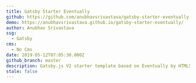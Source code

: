 ```yaml
---
title: Gatsby Starter Eventually
github: https://github.com/anubhavsrivastava/gatsby-starter-eventually
demo: https://anubhavsrivastava.github.io/gatsby-starter-eventually/
author: Anubhav Srivastava
ssg:
  - Gatsby
cms:
  - No Cms
date: 2019-05-12T07:05:30.000Z
github_branch: master
description: Gatsby.js V2 starter template based on Eventually by HTML5 UP
stale: false
---
```

